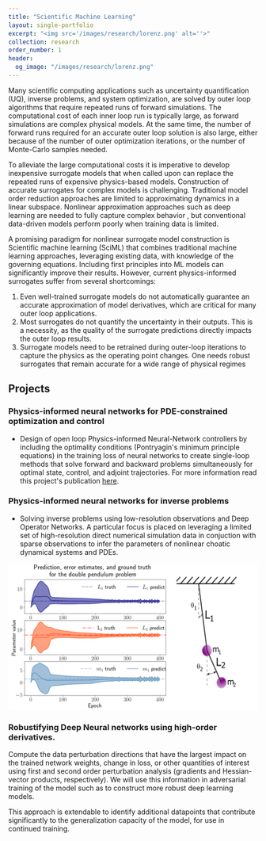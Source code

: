 ```yaml
---
title: "Scientific Machine Learning"
layout: single-portfolio
excerpt: "<img src='/images/research/lorenz.png' alt=''>"
collection: research
order_number: 1
header: 
  og_image: "/images/research/lorenz.png"
---
```


Many scientific computing applications such as uncertainty quantification (UQ), inverse problems, and system optimization, are solved by outer loop algorithms that require repeated runs of forward simulations. The computational cost of each inner loop run is typically large, as forward simulations are complex physical models. At the same time, the number of forward runs required for an accurate outer loop solution is also large, either because of the number of outer optimization iterations, or the number of Monte-Carlo samples needed. 

To alleviate the large computational costs it is imperative to develop inexpensive surrogate models that when called upon can replace the repeated runs of expensive physics-based models. Construction of accurate surrogates for complex models is challenging. Traditional model order reduction approaches are limited to approximating dynamics in a linear subspace. Nonlinear approximation approaches such as deep learning are needed to fully capture complex behavior , but conventional data-driven models perform poorly when training data is limited.

A promising paradigm for nonlinear surrogate model construction is Scientific machine learning (SciML) that combines traditional machine learning approaches, leveraging existing data, with knowledge of the governing equations. Including first principles into ML models can significantly improve their results. However, current physics-informed surrogates suffer from several shortcomings: 
1. Even well-trained surrogate models do not automatically guarantee an accurate approximation of model derivatives, which are critical for many outer loop applications. 
2. Most surrogates do not quantify the uncertainty in their outputs. This is a necessity, as the quality of the surrogate predictions directly impacts the outer loop results. 
3. Surrogate models need to be retrained during outer-loop iterations to capture the physics as the operating point changes. One needs robust surrogates that remain accurate for a wide range of physical regimes

## Projects


### Physics-informed neural networks for PDE-constrained optimization and control

* Design of open loop Physics-informed Neural-Network controllers by including the optimality conditions (Pontryagin's minimum principle equations) in the training loss of neural networks to create single-loop methods that solve forward and backward problems simultaneously for optimal state, control, and  adjoint trajectories. For more information read this project's publication [here](/Publication/CPINN). 


### Physics-informed neural networks for inverse problems

* Solving inverse problems using low-resolution observations and Deep Operator Networks. A particular focus is placed on leveraging a limited set of high-resolution direct numerical simulation data in conjuction with sparse observations to infer the parameters of nonlinear choatic dynamical systems and PDEs. 


![hsdasd](/images/research/deepo.png)

### Robustifying Deep Neural networks using high-order derivatives.

Compute the data perturbation directions that have the largest impact on the trained network weights, change in loss, or other quantities of interest using first and second order perturbation analysis (gradients and Hessian-vector products, respectively). We will use this information in adversarial training of the model such as to construct more robust deep learning models.

This approach is extendable to identify additional datapoints that contribute significantly to the generalization capacity of the model, for use in continued training. 
